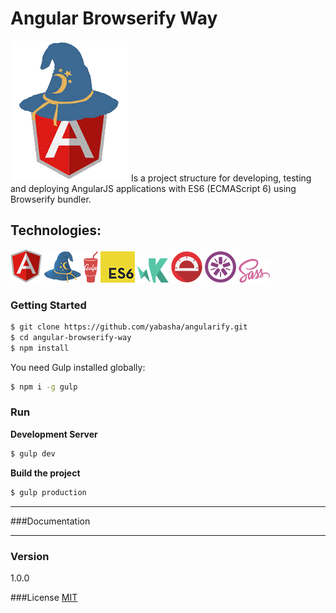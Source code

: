 # Angular Browserify Way
![Angular Browserify Way](docs/images/browserify-angularjs.png)
Is a project structure for developing, testing and deploying AngularJS applications with ES6 (ECMAScript 6) using Browserify bundler.

## Technologies:
![](docs/images/angular.png) ![](docs/images/browserify.png) ![](docs/images/gulp.png) ![](docs/images/es6.png) ![](docs/images/karma.png) ![](docs/images/protractor.png) ![](docs/images/jasmine.png) ![](docs/images/sass.png) 


### Getting Started 
```sh
$ git clone https://github.com/yabasha/angularify.git
$ cd angular-browserify-way
$ npm install
```

You need Gulp installed globally:

```sh
$ npm i -g gulp
```

### Run
**Development Server**
```sh
$ gulp dev
```
**Build the project**
```sh
$ gulp production
```


----------
###Documentation


----------

### Version
1.0.0

###License
<a href="http://en.wikipedia.org/wiki/MIT_License" target="_blank">MIT</a>


   [node.js]: <http://nodejs.org>
   [Twitter Bootstrap]: <http://twitter.github.com/bootstrap/>
   [AngularJS]: <http://angularjs.org>
   [Gulp]: <http://gulpjs.com>
   

